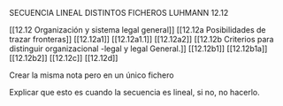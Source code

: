 
SECUENCIA LINEAL DISTINTOS FICHEROS LUHMANN 12.12

[[12.12 Organización y sistema legal general]]
	[[12.12a Posibilidades de trazar fronteras]]
		[[12.12a1]]
			[[12.12a1.1]]
		[[12.12a2]]
	[[12.12b Criterios para distinguir organizacional -legal y legal General.]]
		[[12.12b1]]
			[[12.12b1a]]
		[[12.12b2]]
	[[12.12c]]
	[[12.12d]]
	
	
Crear la misma nota pero en un único fichero

Explicar que esto es cuando la secuencia es lineal, si no, no hacerlo.



